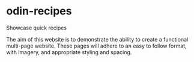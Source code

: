 # odin-recipes
Showcase quick recipes

The aim of this website is to demonstrate the ability to create a functional multi-page website.
These pages will adhere to an easy to follow format, with imagery, and appropriate styling and spacing.